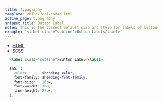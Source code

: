 ```yaml
---
title: Typography
template: child-2col-coded.html
active_page: typography
snippet_title: Button Label
notes: This is the correct default size and style for labels of buttons.
example: '<label class="subline">Button Label</label>'
---
```


* [HTML](0)
* [SCSS](1)

```html
  <label class="subline">Button Label</label>
```
```scss
  $h5: (
    color:       $heading-color,
    font-family: $heading-font-family,
    font-size:   16px,
    font-weight: 300,
    line-height: 22px,
  );
```
